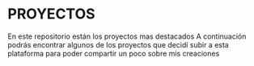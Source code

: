 # PROYECTOS
En este repositorio están los proyectos mas destacados
A continuación podrás encontrar algunos de los proyectos que decidí subir a esta plataforma para poder compartir un poco sobre mis creaciones
